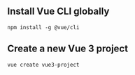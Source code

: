 ## Install Vue CLI globally
`npm install -g @vue/cli`

## Create a new Vue 3 project
`vue create vue3-project`